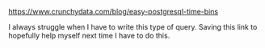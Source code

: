 https://www.crunchydata.com/blog/easy-postgresql-time-bins

I always struggle when I have to write this type of query. Saving this link to hopefully help myself next time I have to do this.